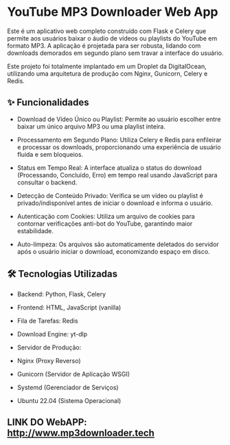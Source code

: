 # YouTube MP3 Downloader Web App
Este é um aplicativo web completo construído com Flask e Celery que permite aos usuários baixar o áudio de vídeos ou playlists do YouTube em formato MP3. A aplicação é projetada para ser robusta, lidando com downloads demorados em segundo plano sem travar a interface do usuário.

Este projeto foi totalmente implantado em um Droplet da DigitalOcean, utilizando uma arquitetura de produção com Nginx, Gunicorn, Celery e Redis.

## ✨ Funcionalidades
- Download de Vídeo Único ou Playlist: Permite ao usuário escolher entre baixar um único arquivo MP3 ou uma playlist inteira.

- Processamento em Segundo Plano: Utiliza Celery e Redis para enfileirar e processar os downloads, proporcionando uma experiência de usuário fluida e sem bloqueios.

- Status em Tempo Real: A interface atualiza o status do download (Processando, Concluído, Erro) em tempo real usando JavaScript para consultar o backend.

- Detecção de Conteúdo Privado: Verifica se um vídeo ou playlist é privado/indisponível antes de iniciar o download e informa o usuário.

- Autenticação com Cookies: Utiliza um arquivo de cookies para contornar verificações anti-bot do YouTube, garantindo maior estabilidade.

- Auto-limpeza: Os arquivos são automaticamente deletados do servidor após o usuário iniciar o download, economizando espaço em disco.

## 🛠️ Tecnologias Utilizadas
- Backend: Python, Flask, Celery

- Frontend: HTML, JavaScript (vanilla)

- Fila de Tarefas: Redis

- Download Engine: yt-dlp

- Servidor de Produção:

- Nginx (Proxy Reverso)

- Gunicorn (Servidor de Aplicação WSGI)

- Systemd (Gerenciador de Serviços)

- Ubuntu 22.04 (Sistema Operacional)

## LINK DO WebAPP: http://www.mp3downloader.tech
